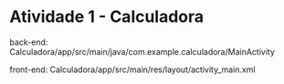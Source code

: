 ﻿# Atividade 1 - Calculadora

back-end: Calculadora/app/src/main/java/com.example.calculadora/MainActivity

front-end: Calculadora/app/src/main/res/layout/activity_main.xml
